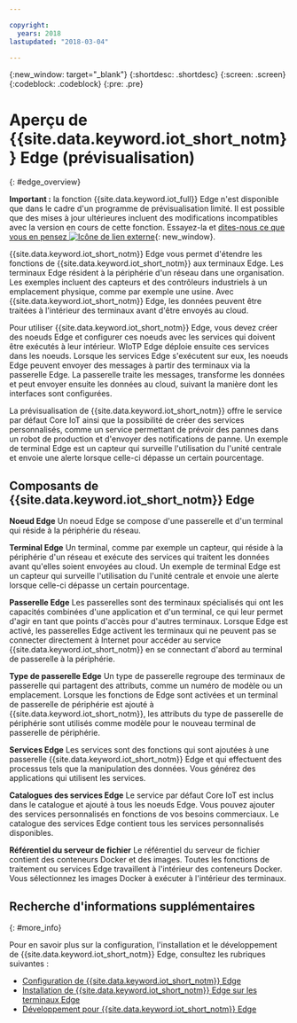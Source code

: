```yaml
---

copyright:
  years: 2018
lastupdated: "2018-03-04"

---
```


{:new_window: target="\_blank"}
{:shortdesc: .shortdesc}
{:screen: .screen}
{:codeblock: .codeblock}
{:pre: .pre}


# Aperçu de {{site.data.keyword.iot_short_notm}} Edge (prévisualisation)
{: #edge_overview}

**Important :** la fonction {{site.data.keyword.iot_full}} Edge n'est disponible que dans le cadre d'un programme de prévisualisation limité. Il est possible que des mises à jour ultérieures incluent des modifications incompatibles avec la version en cours de cette fonction. Essayez-la et [dites-nous ce que vous en pensez ![Icône de lien externe](../../../icons/launch-glyph.svg)](https://developer.ibm.com/answers/smart-spaces/17/internet-of-things.html){: new_window}.

{{site.data.keyword.iot_short_notm}} Edge vous permet d'étendre les fonctions de {{site.data.keyword.iot_short_notm}} aux terminaux Edge. Les terminaux Edge résident à la périphérie d'un réseau dans une organisation. Les exemples incluent des capteurs et des contrôleurs industriels à un emplacement physique, comme par exemple une usine. Avec {{site.data.keyword.iot_short_notm}} Edge, les données peuvent être traitées à l'intérieur des terminaux avant d'être envoyés au cloud.

Pour utiliser {{site.data.keyword.iot_short_notm}} Edge, vous devez créer des noeuds Edge et configurer ces noeuds avec les services qui doivent être exécutés à leur intérieur. WIoTP Edge déploie ensuite ces services dans les noeuds. Lorsque les services Edge s'exécutent sur eux, les noeuds Edge peuvent envoyer des messages à partir des terminaux via la passerelle Edge. La passerelle traite les messages, transforme les données et peut envoyer ensuite les données au cloud, suivant la manière dont les interfaces sont configurées.

La prévisualisation de {{site.data.keyword.iot_short_notm}} offre le service par défaut Core IoT ainsi que la possibilité de créer des services personnalisés, comme un service permettant de prévoir des pannes dans un robot de production et d'envoyer des notifications de panne. Un exemple de terminal Edge est un capteur qui surveille l'utilisation du l'unité centrale et envoie une alerte lorsque celle-ci dépasse un certain pourcentage.

## Composants de {{site.data.keyword.iot_short_notm}} Edge

**Noeud Edge**
Un noeud Edge se compose d'une passerelle et d'un terminal qui réside à la périphérie du réseau.

**Terminal Edge**
Un terminal, comme par exemple un capteur, qui réside à la périphérie d'un réseau et exécute des services qui traitent les données avant qu'elles soient envoyées au cloud. Un exemple de terminal Edge est un capteur qui surveille l'utilisation du l'unité centrale et envoie une alerte lorsque celle-ci dépasse un certain pourcentage.

**Passerelle Edge**
Les passerelles sont des terminaux spécialisés qui ont les capacités combinées d'une application et d'un terminal, ce qui leur permet d'agir en tant que points d'accès pour d'autres terminaux. Lorsque Edge est activé, les passerelles Edge activent les terminaux qui ne peuvent pas se connecter directement à Internet pour accéder au service {{site.data.keyword.iot_short_notm}} en se connectant d'abord au terminal de passerelle à la périphérie.

**Type de passerelle Edge**
Un type de passerelle regroupe des terminaux de passerelle qui partagent des attributs, comme un numéro de modèle ou un emplacement. Lorsque les fonctions de Edge sont activées et un terminal de passerelle de périphérie est ajouté à {{site.data.keyword.iot_short_notm}}, les attributs du type de passerelle de périphérie sont utilisés comme modèle pour le nouveau terminal de passerelle de périphérie.

**Services Edge**
Les services sont des fonctions qui sont ajoutées à une passerelle {{site.data.keyword.iot_short_notm}} Edge et qui effectuent des processus tels que la manipulation des données. Vous générez des applications qui utilisent les services.

**Catalogues des services Edge**
Le service par défaut Core IoT est inclus dans le catalogue et ajouté à tous les noeuds Edge. Vous pouvez ajouter des services personnalisés en fonctions de vos besoins commerciaux. Le catalogue des services Edge contient tous les services personnalisés disponibles.

**Référentiel du serveur de fichier**
Le référentiel du serveur de fichier contient des conteneurs Docker et des images. Toutes les fonctions de traitement ou services Edge travaillent à l'intérieur des conteneurs Docker. Vous sélectionnez les images Docker à exécuter à l'intérieur des terminaux.

## Recherche d'informations supplémentaires
{: #more_info}

Pour en savoir plus sur la configuration, l'installation et le développement de {{site.data.keyword.iot_short_notm}} Edge, consultez les rubriques suivantes :
 - [Configuration de {{site.data.keyword.iot_short_notm}} Edge](WIoTP_edge_config.html#edge_configure)
 - [Installation de {{site.data.keyword.iot_short_notm}} Edge sur les terminaux Edge](WIoTP_edge_install.html#edge_install_device)
 - [Développement pour {{site.data.keyword.iot_short_notm}} Edge](WIoTP_edge_dev.html#edge_dev)
